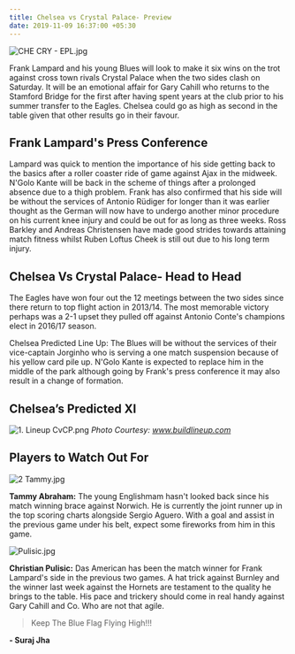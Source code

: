 ```yaml
---
title: Chelsea vs Crystal Palace- Preview
date: 2019-11-09 16:37:00 +05:30
---
```


![CHE CRY - EPL.jpg](/uploads/CHE%20CRY%20-%20EPL.jpg)

Frank Lampard and his young Blues will look to make it six wins on the trot against cross town rivals Crystal Palace when the two sides clash on Saturday. It will be an emotional affair for Gary Cahill who returns to the Stamford Bridge for the first after having spent years at the club prior to his summer transfer to the Eagles. Chelsea could go as high as second in the table given that other results go in their favour. 

## Frank Lampard's Press Conference

Lampard was quick to mention the importance of his side getting back to the basics after a roller coaster ride of game against Ajax in the midweek. N'Golo Kante will be back in the scheme of things after a prolonged absence due to a thigh problem. Frank has also confirmed that his side will be without the services of Antonio Rüdiger for longer than it was earlier thought as the German will now have to undergo another minor procedure on his current knee injury and could be out for as long as three weeks. Ross Barkley and Andreas Christensen have made good strides towards attaining match fitness whilst Ruben Loftus Cheek is still out due to his long term injury. 

## Chelsea Vs Crystal Palace- Head to Head

The Eagles have won four out the 12 meetings between the two sides since there return to top flight action in 2013/14. The most memorable victory perhaps was a 2-1 upset they pulled off against Antonio Conte's champions elect in 2016/17 season. 

Chelsea Predicted Line Up: The Blues will be without the services of their vice-captain Jorginho who is serving a one match suspension because of his yellow card pile up. N'Golo Kante is expected to replace him in the middle of the park although going by Frank's press conference it may also result in a change of formation. 

## Chelsea’s Predicted XI

![1. Lineup CvCP.png](/uploads/1.%20Lineup%20CvCP.png) *Photo Courtesy: www.buildlineup.com*

## Players to Watch Out For

![2 Tammy.jpg](/uploads/2%20Tammy.jpg)

**Tammy Abraham:** The young Englishmam hasn't looked back since his match winning brace against Norwich. He is currently the joint runner up in the top scoring charts alongside Sergio Aguero. With a goal and assist in the previous game under his belt, expect some fireworks from him in this game. 

![Pulisic.jpg](/uploads/Pulisic.jpg)

**Christian Pulisic:** Das American has been the match winner for Frank Lampard's side in the previous two games. A hat trick against Burnley and the winner last week against the Hornets are testament to the quality he brings to the table. His pace and trickery should come in real handy against Gary Cahill and Co. Who are not that agile. 

> Keep The Blue Flag Flying High!!!

**- Suraj Jha**